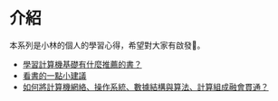 # 介紹

本系列是小林的個人的學習心得，希望對大家有啟發:muscle:。

- [學習計算機基礎有什麼推薦的書？](/cs_learn/cs_learn.md)
- [看書的一點小建議](/cs_learn/look_book.md)
- [ 如何將計算機網絡、操作系統、數據結構與算法、計算組成融會貫通？](/cs_learn/feel_cs.md)

